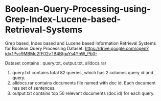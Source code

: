 # Boolean-Query-Processing-using-Grep-Index-Lucene-based-Retrieval-Systems
Grep based, Index based and Lucene based Information Retrieval Systems for Boolean Query Processing
Dataset: https://drive.google.com/open?id=1Pvc9MBMc2fF02vTB4BtgaYs4YhW_Pb0-

Dataset contains : query.txt, output.txt, alldocs.rar
1. query.txt contains total 82 queries, which has 2 columns query id and query.
2. alldocs.rar contains documents file named with doc id. Each document has set of sentences.
3. output.txt contains top 50 relevant documents (doc id) for each query.

